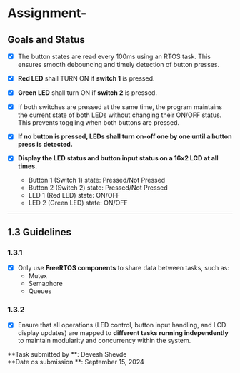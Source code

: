 # Assignment-



## **Goals and Status**



   -  [x] The button states are read every 100ms using an RTOS task. This ensures smooth debouncing and timely detection of button presses.

   - [x] **Red LED** shall TURN ON if **switch 1** is pressed.
   -  [x] **Green LED** shall turn ON if **switch 2** is pressed.
   - [x] If both switches are pressed at the same time, the program maintains the current state of both LEDs without changing their ON/OFF status. This prevents toggling when both buttons are pressed.
   - [x] **If no button is pressed, LEDs shall turn on-off one by one until a button press is detected.**
   - [x] **Display the LED status and button input status on a 16x2 LCD at all times.**
     - Button 1 (Switch 1) state: Pressed/Not Pressed
     - Button 2 (Switch 2) state: Pressed/Not Pressed
     - LED 1 (Red LED) state: ON/OFF
     - LED 2 (Green LED) state: ON/OFF

 
---


## **1.3 Guidelines**

### **1.3.1** 
- [x] Only use **FreeRTOS components** to share data between tasks, such as:
  - Mutex
  - Semaphore
  - Queues

### **1.3.2** 
- [x] Ensure that all operations (LED control, button input handling, and LCD display updates) are mapped to **different tasks running independently** to maintain modularity and concurrency within the system.


**Task submitted by **: Devesh Shevde  
**Date os submission **: September 15, 2024
